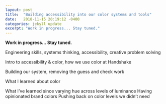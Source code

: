 ```yaml
---
layout: post
title:  "Building accessibility into our color systems and tools"
date:   2018-11-15 20:19:12 -0400
categories: jekyll update
excerpt: "Work in progress... Stay tuned."
---
```

**Work in progress... Stay tuned.**

Engineering skills, systems thinking, accessibility, creative problem solving

Intro to accessibility & color, how we use color at Handshake

Building our system, removing the guess and check work

What I learned about color

What I’ve learned since
varying hue across levels of luminance
Having opinionated brand colors
Pushing back on color levels we didn’t need
